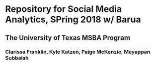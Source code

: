 # Repository for Social Media Analytics, SPring 2018 w/ Barua
## The University of Texas MSBA Program

### Clarissa Franklin, Kyle Katzen, Paige McKenzie, Meyappan Subbaiah
